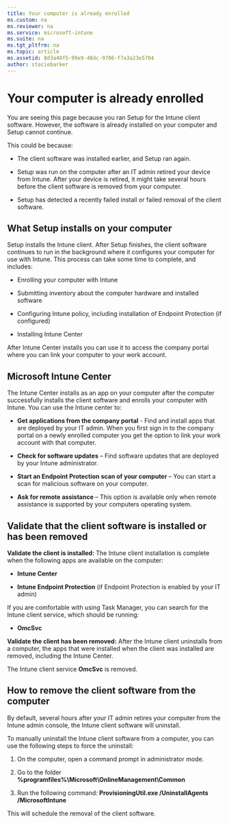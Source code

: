```yaml
---
title: Your computer is already enrolled
ms.custom: na
ms.reviewer: na
ms.service: microsoft-intune
ms.suite: na
ms.tgt_pltfrm: na
ms.topic: article
ms.assetid: 8d3a40f5-99e9-48dc-9706-f7a3a23e5704
author: staciebarker
---
```


# Your computer is already enrolled
You are seeing this page because you ran Setup for the Intune client software. However, the software is already installed on your computer and Setup cannot continue.

This could be because:

-   The client software was installed earlier, and Setup ran again.

-   Setup was run on the computer after an IT admin retired your device from Intune. After your device is retired, it might take several hours before the client software is removed from your computer.

-   Setup has detected a recently failed install or failed removal of the client software.

## <a name="bkmk_install"></a>What Setup installs on your computer
Setup installs the Intune client. After Setup finishes, the client software continues to run in the background where it configures your computer for use with Intune. This process can take some time to complete, and includes:

-   Enrolling your computer with Intune

-   Submitting inventory about the computer hardware and installed software

-   Configuring Intune policy, including installation of Endpoint Protection (if configured)

-   Installing Intune Center

After Intune Center installs you can use it to access the company portal where you can link your computer to your work account.

## <a name="bkmk_center"></a>Microsoft Intune Center
The Intune Center installs as an app on your computer after the computer successfully installs the client software and enrolls your computer with Intune. You can use the Intune center to:

-   **Get applications from the company portal** - Find and install apps that are deployed by your IT admin. When you first sign in to the company portal on a newly enrolled computer you get the option to link your work account with that computer.

-   **Check for software updates** – Find software updates that are deployed by your Intune administrator.

-   **Start an Endpoint Protection scan of your computer** – You can start a scan for malicious software on your computer.

-   **Ask for remote assistance** – This option is available only when remote assistance is supported by your computers operating system.

## <a name="bkmk_validate"></a>Validate that the client software is installed or has been removed
**Validate the client is installed:**
The Intune client installation is complete when the following apps are available on the computer:

-   **Intune Center**

-   **Intune Endpoint Protection** (if Endpoint Protection is enabled by your IT admin)

If you are comfortable with using Task Manager, you can search for the Intune client service, which should be running:

-   **OmcSvc**

**Validate the client has been removed:**
After the Intune client uninstalls from a computer, the apps that were installed when the client was installed are removed, including the Intune Center.

The Intune client service **OmcSvc** is removed.

## <a name="bkmk_remove"></a>How to remove the client software from the computer
By default, several hours after your IT admin retires your computer from the Intune admin console, the Intune client software will uninstall.

To manually uninstall the Intune client software from a computer, you can use the following steps to force the uninstall:

1.  On the computer, open a command prompt in administrator mode.

2.  Go to the folder **%programfiles%\Microsoft\OnlineManagement\Common**

3.  Run the following command: **ProvisioningUtil.exe /UninstallAgents /MicrosoftIntune**

This will schedule the removal of the client software.

